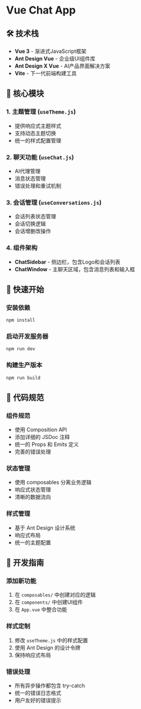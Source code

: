 # Vue Chat App


## 🛠️ 技术栈

- **Vue 3** - 渐进式JavaScript框架
- **Ant Design Vue** - 企业级UI组件库
- **Ant Design X Vue** - AI产品界面解决方案
- **Vite** - 下一代前端构建工具

## 🎯 核心模块

### 1. 主题管理 (`useTheme.js`)
- 提供响应式主题样式
- 支持动态主题切换
- 统一的样式配置管理

### 2. 聊天功能 (`useChat.js`)
- AI代理管理
- 消息状态管理
- 错误处理和重试机制

### 3. 会话管理 (`useConversations.js`)
- 会话列表状态管理
- 会话切换逻辑
- 会话增删改操作

### 4. 组件架构
- **ChatSidebar** - 侧边栏，包含Logo和会话列表
- **ChatWindow** - 主聊天区域，包含消息列表和输入框

## 🚀 快速开始

### 安装依赖
```bash
npm install
```

### 启动开发服务器
```bash
npm run dev
```

### 构建生产版本
```bash
npm run build
```

## 📝 代码规范

### 组件规范
- 使用 Composition API
- 添加详细的 JSDoc 注释
- 统一的 Props 和 Emits 定义
- 完善的错误处理

### 状态管理
- 使用 composables 分离业务逻辑
- 响应式状态管理
- 清晰的数据流向

### 样式管理
- 基于 Ant Design 设计系统
- 响应式布局
- 统一的主题配置

## 🔧 开发指南

### 添加新功能
1. 在 `composables/` 中创建对应的逻辑
2. 在 `components/` 中创建UI组件
3. 在 `App.vue` 中整合功能

### 样式定制
1. 修改 `useTheme.js` 中的样式配置
2. 使用 Ant Design 的设计令牌
3. 保持响应式布局

### 错误处理
- 所有异步操作都包含 try-catch
- 统一的错误日志格式
- 用户友好的错误提示

